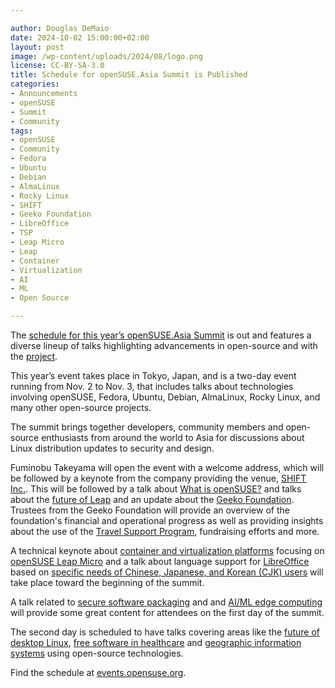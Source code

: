 ```yaml
---

author: Douglas DeMaio
date: 2024-10-02 15:00:00+02:00
layout: post
image: /wp-content/uploads/2024/08/logo.png
license: CC-BY-SA-3.0
title: Schedule for openSUSE.Asia Summit is Published
categories:
- Announcements
- openSUSE
- Summit
- Community
tags:
- openSUSE
- Community
- Fedora
- Ubuntu
- Debian
- AlmaLinux
- Rocky Linux
- SHIFT
- Geeko Foundation
- LibreOffice
- TSP
- Leap Micro
- Leap
- Container
- Virtualization
- AI
- ML
- Open Source

---
```


The [schedule for this year’s openSUSE.Asia Summit](https://events.opensuse.org/conferences/oSAS24/schedule) is out and features a diverse lineup of talks highlighting advancements in open-source and with the [project](https://www.opensuse.org/).

This year’s event takes place in Tokyo, Japan, and is a two-day event running from Nov. 2 to Nov. 3, that includes talks about technologies involving openSUSE, Fedora, Ubuntu, Debian, AlmaLinux, Rocky Linux, and many other open-source projects.  

The summit brings together developers, community members and open-source enthusiasts from around the world to Asia for discussions about Linux distribution updates to security and design.

Fuminobu Takeyama will open the event with a welcome address, which will be followed by a keynote from the company providing the venue, [SHIFT Inc.](https://en.shiftinc.jp/). This will be followed by a talk about [What is openSUSE?](https://events.opensuse.org/conferences/oSAS24/program/proposals/4772) and talks about the [future of Leap](https://events.opensuse.org/conferences/oSAS24/program/proposals/4745) and an update about the [Geeko Foundation](https://geekos.org/). Trustees from the Geeko Foundation will provide an overview of the foundation's financial and operational progress as well as providing insights about the use of the [Travel Support Program](https://tsp.opensuse.org/), fundraising efforts and more. 

A technical keynote about [container and virtualization platforms](https://events.opensuse.org/conferences/oSAS24/program/proposals/4913) focusing on [openSUSE Leap Micro](https://get.opensuse.org/leapmicro/6.0/) and a talk about language support for [LibreOffice](https://www.libreoffice.org/) based on [specific needs of Chinese, Japanese, and Korean (CJK) users](https://events.opensuse.org/conferences/oSAS24/program/proposals/4899) will take place toward the beginning of the summit. 

A talk related to [secure software packaging](https://events.opensuse.org/conferences/oSAS24/program/proposals/4796) and and [AI/ML edge computing](https://events.opensuse.org/conferences/oSAS24/program/proposals/4848) will provide some great content for attendees on the first day of the summit. 

The second day is scheduled to have talks covering areas like the [future of desktop Linux](https://events.opensuse.org/conferences/oSAS24/program/proposals/4869), [free software in healthcare](https://events.opensuse.org/conferences/oSAS24/program/proposals/4818) and [geographic information systems](https://events.opensuse.org/conferences/oSAS24/program/proposals/4839) using open-source technologies.

Find the schedule at [events.opensuse.org](https://events.opensuse.org/).

<meta name="openSUSE, Tumbleweed, Developers, sysadmin, user, Open Source, rolling release, gamers, superuser, distrowatch, distors, Leap, Micro, Linux, libreoffice" content="HTML,CSS,XML,JavaScript">

